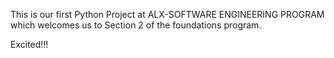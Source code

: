 This is our first Python Project at ALX-SOFTWARE ENGINEERING PROGRAM which welcomes us to Section 2 of the foundations program.

Excited!!!
